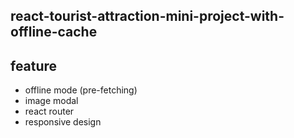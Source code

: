 ## react-tourist-attraction-mini-project-with-offline-cache

## feature
- offline mode (pre-fetching)
- image modal
- react router
- responsive design